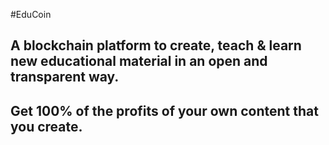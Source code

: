 #EduCoin

## A blockchain platform to create, teach & learn new educational material in an open and transparent way.

## Get 100% of the profits of your own content that you create.